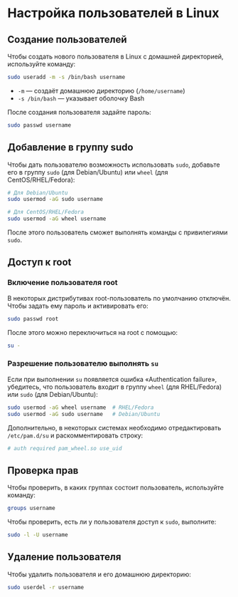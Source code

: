 # Настройка пользователей в Linux

## Создание пользователей

Чтобы создать нового пользователя в Linux с домашней директорией, используйте команду:

```bash
sudo useradd -m -s /bin/bash username
```

- `-m` — создаёт домашнюю директорию (`/home/username`)
- `-s /bin/bash` — указывает оболочку Bash

После создания пользователя задайте пароль:

```bash
sudo passwd username
```

## Добавление в группу sudo

Чтобы дать пользователю возможность использовать `sudo`, добавьте его в группу `sudo` (для Debian/Ubuntu) или `wheel` (для CentOS/RHEL/Fedora):

```bash
# Для Debian/Ubuntu
sudo usermod -aG sudo username

# Для CentOS/RHEL/Fedora
sudo usermod -aG wheel username
```

После этого пользователь сможет выполнять команды с привилегиями `sudo`.

## Доступ к root

### Включение пользователя root

В некоторых дистрибутивах root-пользователь по умолчанию отключён. Чтобы задать ему пароль и активировать его:

```bash
sudo passwd root
```

После этого можно переключиться на root с помощью:

```bash
su -
```

### Разрешение пользователю выполнять `su`

Если при выполнении `su` появляется ошибка «Authentication failure», убедитесь, что пользователь входит в группу `wheel` (для RHEL/Fedora) или `sudo` (для Debian/Ubuntu):

```bash
sudo usermod -aG wheel username  # RHEL/Fedora
sudo usermod -aG sudo username   # Debian/Ubuntu
```

Дополнительно, в некоторых системах необходимо отредактировать `/etc/pam.d/su` и раскомментировать строку:

```bash
# auth required pam_wheel.so use_uid
```

## Проверка прав

Чтобы проверить, в каких группах состоит пользователь, используйте команду:

```bash
groups username
```

Чтобы проверить, есть ли у пользователя доступ к `sudo`, выполните:

```bash
sudo -l -U username
```

## Удаление пользователя

Чтобы удалить пользователя и его домашнюю директорию:

```bash
sudo userdel -r username
```
